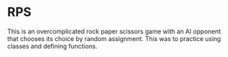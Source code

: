 # RPS
This is an overcomplicated rock paper scissors game with an AI opponent that chooses its choice by random assignment.
This was to practice using classes and defining functions.
